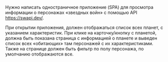Нужно написать одностраничное приложение (SPA) для просмотра информации о персонажах «звездных войн» с помощью API https://swapi.dev/.

При открытии приложения, должен отображаться список всех планет, с указанием характеристик.
При клике на карточку/кнопку с планетой, должна быть показана страница с информацией о планете и выведен список всех «обитающих» там персонажей с их характеристиками. Также на странице должен быть фильтр по полу персонажа, по умолчанию отображаются все.
